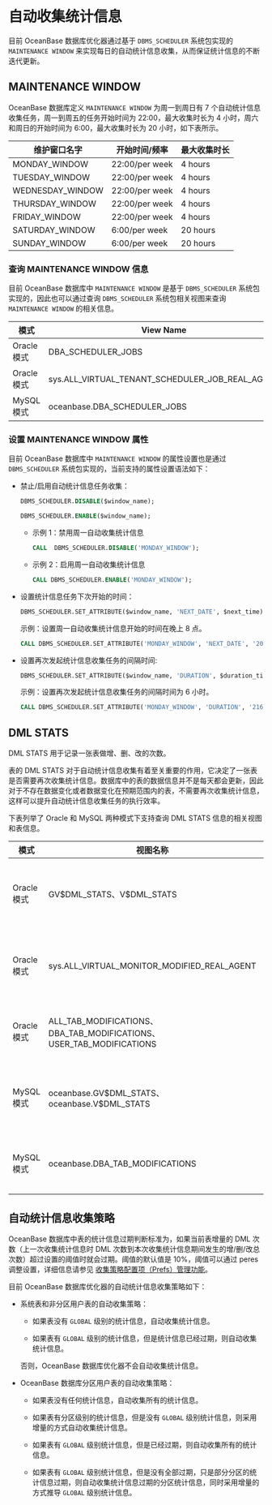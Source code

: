 # 自动收集统计信息

目前 OceanBase 数据库优化器通过基于 `DBMS_SCHEDULER` 系统包实现的 `MAINTENANCE WINDOW` 来实现每日的自动统计信息收集，从而保证统计信息的不断迭代更新。

## MAINTENANCE WINDOW

OceanBase 数据库定义 `MAINTENANCE WINDOW` 为周一到周日有 7 个自动统计信息收集任务，周一到周五的任务开始时间为 22:00，最大收集时长为 4 小时，周六和周日的开始时间为 6:00，最大收集时长为 20 小时，如下表所示。

| 维护窗口名字 | 开始时间/频率 | 最大收集时长 |
| --- | --- | --- |
| MONDAY_WINDOW | 22:00/per week | 4 hours |
| TUESDAY_WINDOW | 22:00/per week | 4 hours |
| WEDNESDAY_WINDOW | 22:00/per week | 4 hours |
| THURSDAY_WINDOW | 22:00/per week | 4 hours |
| FRIDAY_WINDOW | 22:00/per week | 4 hours |
| SATURDAY_WINDOW | 6:00/per week | 20 hours |
| SUNDAY_WINDOW | 6:00/per week | 20 hours |

### 查询 MAINTENANCE WINDOW 信息

目前 OceanBase 数据库中 `MAINTENANCE WINDOW` 是基于 `DBMS_SCHEDULER` 系统包实现的，因此也可以通过查询 `DBMS_SCHEDULER` 系统包相关视图来查询 `MAINTENANCE WINDOW` 的相关信息。

| 模式  | View Name | Description |
| --- | --- | --- |
| Oracle 模式  | DBA_SCHEDULER_JOBS | 查询 Job 信息 |
| Oracle 模式| sys.ALL_VIRTUAL_TENANT_SCHEDULER_JOB_REAL_AGENT | 查询 Job 信息的代理表 |
| MySQL 模式 | oceanbase.DBA_SCHEDULER_JOBS | 查询 Job 信息 |

### 设置 MAINTENANCE WINDOW 属性

目前 OceanBase 数据库中 `MAINTENANCE WINDOW` 的属性设置也是通过 `DBMS_SCHEDULER` 系统包实现的，当前支持的属性设置语法如下：

* 禁止/启用自动统计信息任务收集：

  ```sql
  DBMS_SCHEDULER.DISABLE($window_name);
  
  DBMS_SCHEDULER.ENABLE($window_name);
  ```

  * 示例 1：禁用周一自动收集统计信息

    ```sql
    CALL  DBMS_SCHEDULER.DISABLE('MONDAY_WINDOW');
    ```

  * 示例 2：启用周一自动收集统计信息

    ```sql
    CALL DBMS_SCHEDULER.ENABLE('MONDAY_WINDOW');
    ```

* 设置统计信息任务下次开始的时间：

   ```sql
   DBMS_SCHEDULER.SET_ATTRIBUTE($window_name, 'NEXT_DATE', $next_time);
   ```

  示例：设置周一自动收集统计信息开始的时间在晚上 8 点。

   ```sql
   CALL DBMS_SCHEDULER.SET_ATTRIBUTE('MONDAY_WINDOW', 'NEXT_DATE', '2022-09-12 20:00:00');
   ```

* 设置再次发起统计信息收集任务的间隔时间:
  
  ```sql
  DBMS_SCHEDULER.SET_ATTRIBUTE($window_name, 'DURATION', $duration_time);
  ```

  示例：设置再次发起统计信息收集任务的间隔时间为 6 小时。

  ```sql
  CALL DBMS_SCHEDULER.SET_ATTRIBUTE('MONDAY_WINDOW', 'DURATION', '21600s');
  ```

## DML STATS

DML STATS 用于记录一张表做增、删、改的次数。

表的 DML STATS 对于自动统计信息收集有着至关重要的作用，它决定了一张表是否需要再次收集统计信息。数据库中的表的数据信息并不是每天都会更新，因此对于不存在数据变化或者数据变化在预期范围内的表，不需要再次收集统计信息，这样可以提升自动统计信息收集任务的执行效率。

下表列举了 Oracle 和 MySQL 两种模式下支持查询 DML STATS 信息的相关视图和表信息。

| 模式  | 视图名称 | 描述 |
| --- | --- | --- |
| Oracle 模式| GV\$DML_STATS、V\$DML_STATS | 查询虚表中记录的表的 DML STATS  |
| Oracle 模式| sys.ALL_VIRTUAL_MONITOR_MODIFIED_REAL_AGENT | 查询代理表中记录表的 DML STATS  |
| Oracle 模式| ALL_TAB_MODIFICATIONS、DBA_TAB_MODIFICATIONS、USER_TAB_MODIFICATIONS | 查询表中所有的 DML STATS  |
| MySQL 模式 | oceanbase.GV\$DML_STATS、oceanbase.V\$DML_STATS | 查询虚表中记录的表的DML STATS  |
| MySQL 模式 | oceanbase.DBA_TAB_MODIFICATIONS | 查询表中所有的 DML STATS  |

## 自动统计信息收集策略

OceanBase 数据库中表的统计信息过期判断标准为，如果当前表增量的 DML 次数（上一次收集统计信息时 DML 次数到本次收集统计信息期间发生的增/删/改总次数）超过设置的阈值时就会过期。阈值的默认值是 10%，阈值可以通过 peres 调整设置，详细信息请参见 [收集策略配置项（Prefs）管理功能](../3.statistics-management/7.collection-policy-configuration-items-prefs-management.md)。

目前 OceanBase 数据库优化器的自动统计信息收集策略如下：

* 系统表和非分区用户表的自动收集策略：

  * 如果表没有 `GLOBAL` 级别的统计信息，自动收集统计信息。
  
  * 如果表有 `GLOBAL` 级别的统计信息，但是统计信息已经过期，则自动收集统计信息。

  否则，OceanBase 数据库优化器不会自动收集统计信息。
  
* OceanBase 数据库分区用户表的自动收集策略：

  * 如果表没有任何统计信息，自动收集所有的统计信息。
  
  * 如果表有分区级别的统计信息，但是没有 `GLOBAL` 级别统计信息，则采用增量的方式自动收集统计信息。
  
  * 如果表有 `GLOBAL` 级别统计信息，但是已经过期，则自动收集所有的统计信息。
  
  * 如果表有 `GLOBAL` 级别统计信息，但是没有全部过期，只是部分分区的统计信息过期，则自动收集统计信息过期的分区统计信息，同时采用增量的方式推导 `GLOBAL` 级别统计信息。
